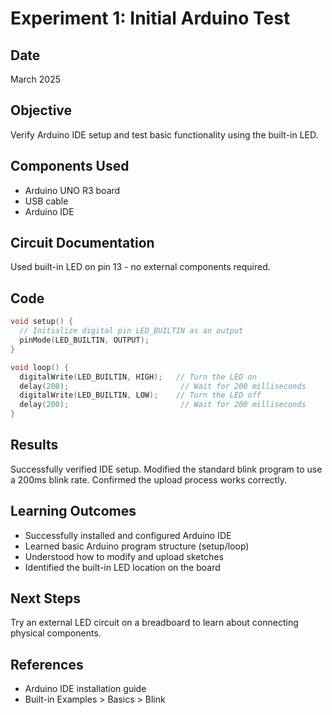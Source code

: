 # Experiment 1: Initial Arduino Test

## Date
March 2025

## Objective
Verify Arduino IDE setup and test basic functionality using the built-in LED.

## Components Used
- Arduino UNO R3 board
- USB cable
- Arduino IDE

## Circuit Documentation
Used built-in LED on pin 13 - no external components required.

## Code
```cpp
void setup() {
  // Initialize digital pin LED_BUILTIN as an output
  pinMode(LED_BUILTIN, OUTPUT);
}

void loop() {
  digitalWrite(LED_BUILTIN, HIGH);   // Turn the LED on
  delay(200);                         // Wait for 200 milliseconds
  digitalWrite(LED_BUILTIN, LOW);    // Turn the LED off
  delay(200);                         // Wait for 200 milliseconds
}
```

## Results
Successfully verified IDE setup. Modified the standard blink program to use a 200ms blink rate. Confirmed the upload process works correctly.

## Learning Outcomes
- Successfully installed and configured Arduino IDE
- Learned basic Arduino program structure (setup/loop)
- Understood how to modify and upload sketches
- Identified the built-in LED location on the board

## Next Steps
Try an external LED circuit on a breadboard to learn about connecting physical components.

## References
- Arduino IDE installation guide
- Built-in Examples > Basics > Blink

